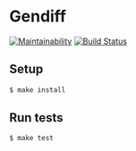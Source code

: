 # Gendiff

[![Maintainability](https://api.codeclimate.com/v1/badges/63a919bf7c5d58519890/maintainability)](https://codeclimate.com/github/johnromanoff/romanoff-gendiff/maintainability)
[![Build Status](https://travis-ci.org/johnromanoff/romanoff-gendiff.svg?branch=master)](https://travis-ci.org/johnromanoff/gendiff)

## Setup

```sh
$ make install
```

## Run tests

```sh
$ make test
```